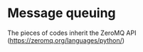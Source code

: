 # Message queuing

The pieces of codes inherit the ZeroMQ API (https://zeromq.org/languages/python/)
